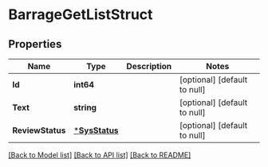 # BarrageGetListStruct

## Properties
Name | Type | Description | Notes
------------ | ------------- | ------------- | -------------
**Id** | **int64** |  | [optional] [default to null]
**Text** | **string** |  | [optional] [default to null]
**ReviewStatus** | [***SysStatus**](SysStatus.md) |  | [optional] [default to null]

[[Back to Model list]](../README.md#documentation-for-models) [[Back to API list]](../README.md#documentation-for-api-endpoints) [[Back to README]](../README.md)


